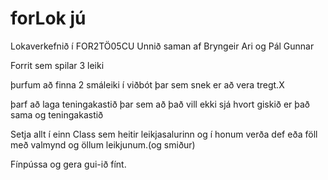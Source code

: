 # forLok jú


Lokaverkefnið í FOR2TÖ05CU
Unnið saman af Bryngeir Ari og Pál Gunnar

Forrit sem spilar 3 leiki

þurfum að finna 2 smáleiki í viðbót þar sem snek er að vera tregt.X

þarf að laga teningakastið þar sem að það vill ekki sjá hvort giskið er það sama og teningakastið

Setja allt í einn Class sem heitir leikjasalurinn og í honum verða def eða föll með valmynd og öllum leikjunum.(og smiður)

Fínpússa og gera gui-ið fínt.
